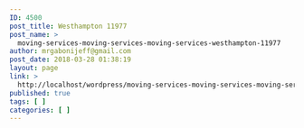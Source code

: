 ```yaml
---
ID: 4500
post_title: Westhampton 11977
post_name: >
  moving-services-moving-services-moving-services-westhampton-11977
author: mrgabonijeff@gmail.com
post_date: 2018-03-28 01:38:19
layout: page
link: >
  http://localhost/wordpress/moving-services-moving-services-moving-services-westhampton-11977/
published: true
tags: [ ]
categories: [ ]
---
```

